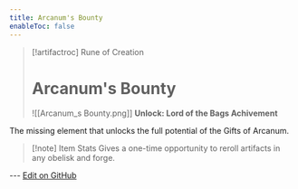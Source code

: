 ```yaml
---
title: Arcanum's Bounty
enableToc: false
---
```

> [!artifactroc] Rune of Creation
>
> # Arcanum's Bounty
>
> ![[Arcanum_s Bounty.png]]
> **Unlock: Lord of the Bags Achivement** 

The missing element that unlocks the full potential of the Gifts of Arcanum.

> [!note] Item Stats
> Gives a one-time opportunity to reroll artifacts in any obelisk and forge.

--- [Edit on GitHub](https://github.com/Mondrethos/gatekeeperwiki/edit/main/content/Artifacts/Arcanum'sBounty.md)
